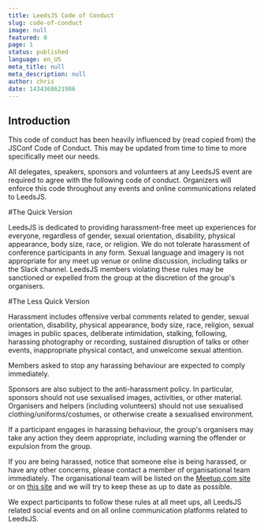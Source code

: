 ```yaml
---
title: LeedsJS Code of Conduct
slug: code-of-conduct
image: null
featured: 0
page: 1
status: published
language: en_US
meta_title: null
meta_description: null
author: chris
date: 1434368621986
---
```

## Introduction
This code of conduct has been heavily influenced by (read copied from) the JSConf Code of Conduct. This may be updated from time to time to more specifically meet our needs.

All delegates, speakers, sponsors and volunteers at any LeedsJS event are required to agree with the following code of conduct. Organizers will enforce this code throughout any events and online communications related to LeedsJS.

#The Quick Version

LeedsJS is dedicated to providing harassment-free meet up experiences for everyone, regardless of gender, sexual orientation, disability, physical appearance, body size, race, or religion. We do not tolerate harassment of conference participants in any form. Sexual language and imagery is not appropriate for any meet up venue or online discussion, including talks or the Slack channel. LeedsJS members violating these rules may be sanctioned or expelled from the group at the discretion of the group's organisers.

#The Less Quick Version

Harassment includes offensive verbal comments related to gender, sexual orientation, disability, physical appearance, body size, race, religion, sexual images in public spaces, deliberate intimidation, stalking, following, harassing photography or recording, sustained disruption of talks or other events, inappropriate physical contact, and unwelcome sexual attention.

Members asked to stop any harassing behaviour are expected to comply immediately.

Sponsors are also subject to the anti-harassment policy. In particular, sponsors should not use sexualised images, activities, or other material. Organisers and helpers (including volunteers) should not use sexualised clothing/uniforms/costumes, or otherwise create a sexualised environment.

If a participant engages in harassing behaviour, the group's organisers may take any action they deem appropriate, including warning the offender or expulsion from the group.

If you are being harassed, notice that someone else is being harassed, or have any other concerns, please contact a member of organisational team immediately. The organisational team will be listed on the [Meetup.com site](http://www.meetup.com/LeedsJS/members/?op=leaders) or on [this site](http://leedsjs.com/partners) and we will try to keep these as up to date as possible.

We expect participants to follow these rules at all meet ups, all LeedsJS related social events and on all online communication platforms related to LeedsJS.
